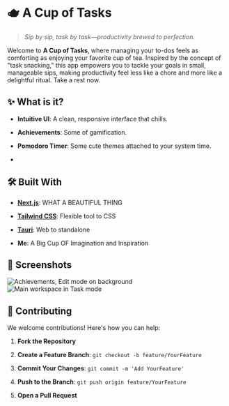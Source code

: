 # 🫖 A Cup of Tasks

> _Sip by sip, task by task—productivity brewed to perfection._

Welcome to **A Cup of Tasks**, where managing your to-dos feels as comforting as enjoying your favorite cup of tea. Inspired by the concept of "task snacking," this app empowers you to tackle your goals in small, manageable sips, making productivity feel less like a chore and more like a delightful ritual. Take a rest now.

## ✨ What is it?
    
-   **Intuitive UI**: A clean, responsive interface that chills.
    
-   **Achievements**: Some of gamification.
    
-   **Pomodoro Timer**: Some cute themes attached to your system time.
- 
## 🛠️ Built With

-   **[Next.js](https://nextjs.org/)**: WHAT A BEAUTIFUL THING
    
-   **[Tailwind CSS](https://tailwindcss.com/)**: Flexible tool to CSS
    
-   **[Tauri](https://v2.tauri.app/)**: Web to standalone
    
-   **Me**: A Big Cup OF Imagination and Inspiration

## 📸 Screenshots
![Achievements, Edit mode on background](https://task-cup-float.vercel.app/scrn1.png)
![Main workspace in Task mode](https://task-cup-float.vercel.app/scrn2.png)
## 🤝 Contributing

We welcome contributions! Here's how you can help:

1.  **Fork the Repository**
    
2.  **Create a Feature Branch**:
	 `git checkout -b feature/YourFeature`
3. **Commit Your Changes**:
	 `git commit -m 'Add YourFeature'`
4. **Push to the Branch**:
	 `git push origin feature/YourFeature`
5. **Open a Pull Request**
